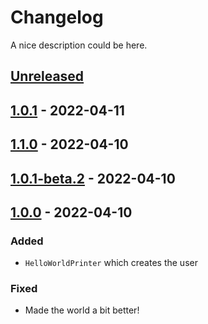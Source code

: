 # Changelog

A nice description could be here.

<!-- The format is based on [Keep a Changelog](https://keepachangelog.com/en/1.0.0/) -->

## [Unreleased]

## [1.0.1] - 2022-04-11

## [1.1.0] - 2022-04-10

## [1.0.1-beta.2] - 2022-04-10

## [1.0.0] - 2022-04-10

### Added

-   `HelloWorldPrinter` which creates the user

### Fixed

-   Made the world a bit better!

[Unreleased]: https://github.com/linkdotnet/deployment-template/compare/1.0.1...HEAD

[1.0.1]: https://github.com/linkdotnet/deployment-template/compare/1.1.0...1.0.1

[1.1.0]: https://github.com/linkdotnet/deployment-template/compare/1.0.1-beta.2...1.1.0

[1.0.1-beta.2]: https://github.com/linkdotnet/deployment-template/compare/1.0.0...1.0.1-beta.2

[1.0.0]: https://github.com/linkdotnet/deployment-template/compare/902a59583c17b4e0c437e156c038bd25ac2958f0...1.0.0

